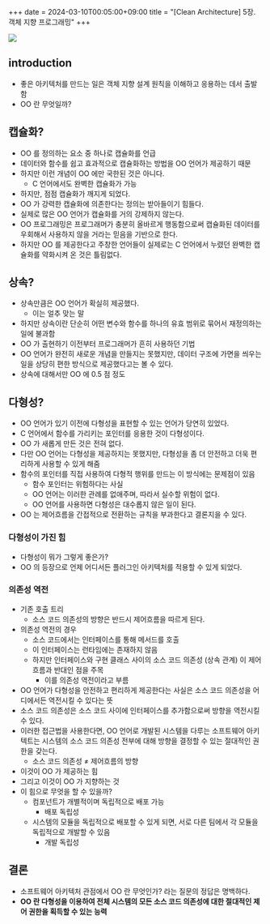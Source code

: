 +++ 
date = 2024-03-10T00:05:00+09:00
title = "[Clean Architecture] 5장. 객체 지향 프로그래밍"
+++

<img src="/images/books/clean-architecture/cover.jpg">

## introduction

- 좋은 아키텍처를 만드는 일은 객체 지향 설계 원칙을 이해하고 응용하는 데서 출발함
- OO 란 무엇일까?

## 캡슐화?

- OO 를 정의하는 요소 중 하나로 캡슐화를 언급
- 데이터와 함수를 쉽고 효과적으로 캡슐화하는 방법을 OO 언어가 제공하기 때문
- 하지만 이런 개념이 OO 에만 국한된 것은 아니다.
  - C 언어에서도 완벽한 캡슐화가 가능
- 하지만, 점점 캡슐화가 깨지게 되었다.
- OO 가 강력한 캡슐화에 의존한다는 정의는 받아들이기 힘들다.
- 실제로 많은 OO 언어가 캡슐화를 거의 강제하지 않는다.
- OO 프로그래밍은 프로그래머가 충분히 올바르게 행동함으로써 캡슐화된 데이터를 우회해서 사용하지 않을 거라는 믿음을 기반으로 한다.
- 하지만 OO 를 제공한다고 주창한 언어들이 실제로는 C 언어에서 누렸던 완벽한 캡슐화를 약화시켜 온 것은 틀림없다.

## 상속?

- 상속만큼은 OO 언어가 확실히 제공했다.
  - 이는 얼추 맞는 말
- 하지만 상속이란 단순히 어떤 변수와 함수를 하나의 유효 범위로 묶어서 재정의하는 일에 불과함
- OO 가 출현하기 이전부터 프로그래머가 흔히 사용하던 기법
- OO 언어가 완전히 새로운 개념을 만들지는 못했지만, 데이터 구조에 가면을 씌우는 일을 상당히 편한 방식으로 제공했다고는 볼 수 있다.
- 상속에 대해서만 OO 에 0.5 점 정도

## 다형성?

- OO 언어가 있기 이전에 다형성을 표현할 수 있는 언어가 당연히 있었다.
- C 언어에서 함수를 가리키는 포인터를 응용한 것이 다형성이다.
- OO 가 새롭게 만든 것은 전혀 없다.
- 다만 OO 언어는 다형성을 제공하지는 못했지만, 다형성을 좀 더 안전하고 더욱 편리하게 사용할 수 있게 해줌
- 함수의 포인터를 직접 사용하여 다형적 행위를 만드는 이 방식에는 문제점이 있음
  - 함수 포인터는 위험하다는 사실
  - OO 언어는 이러한 관례를 없애주며, 따라서 실수할 위험이 없다.
  - OO 언어를 사용하면 다형성은 대수롭지 않은 일이 된다.
- OO 는 제어흐름을 간접적으로 전환하는 규칙을 부과한다고 결론지을 수 있다.

### 다형성이 가진 힘

- 다형성이 뭐가 그렇게 좋은가?
- OO 의 등장으로 언제 어디서든 플러그인 아키텍처를 적용할 수 있게 되었다.

### 의존성 역전

- 기존 호출 트리
  - 소스 코드 의존성의 방향은 반드시 제어흐름을 따르게 된다.
- 의존성 역전의 경우
  - 소스 코드에서는 인터페이스를 통해 메서드를 호출
  - 이 인터페이스는 런타임에는 존재하지 않음
  - 하지만 인터페이스와 구현 클래스 사이의 소스 코드 의존성 (상속 관계) 이 제어 흐름과 반대인 점을 주목
    - 이를 의존성 역전이라고 부름
- OO 언어가 다형성을 안전하고 편리하게 제공한다는 사실은 소스 코드 의존성을 어디에서든 역전시킬 수 있다는 뜻
- 소스 코드 의존성은 소스 코드 사이에 인터페이스를 추가함으로써 방향을 역전시킬 수 있다.
- 이러한 접근법을 사용한다면, OO 언어로 개발된 시스템을 다루는 소프트웨어 아키텍트는 시스템의 소스 코드 의존성 전부에 대해 방향을 결정할 수 있는 절대적인 권한을 갖는다.
  - 소스 코드 의존성 ≠ 제어흐름의 방향
- 이것이 OO 가 제공하는 힘
- 그리고 이것이 OO 가 지향하는 것
- 이 힘으로 무엇을 할 수 있을까?
  - 컴포넌트가 개별적이며 독립적으로 배포 가능
    - 배포 독립성
  - 시스템의 모듈을 독립적으로 배포할 수 있게 되면, 서로 다른 팀에서 각 모듈을 독립적으로 개발할 수 있음
    - 개발 독립성

## 결론

- 소프트웨어 아키텍처 관점에서 OO 란 무엇인가? 라는 질문의 정답은 명백하다.
- **OO 란 다형성을 이용하여 전체 시스템의 모든 소스 코드 의존성에 대한 절대적인 제어 권한을 획득할 수 있는 능력**
